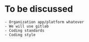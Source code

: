 # To be discussed
	- Organization app/platform whatever
	- We will use gitlab
    - Coding standards
	- Coding style
